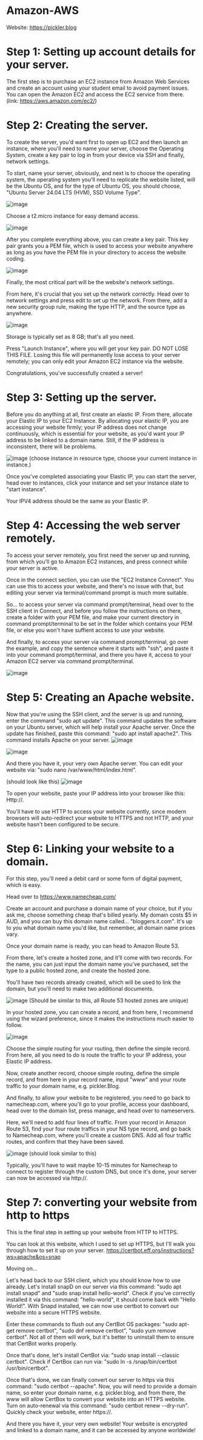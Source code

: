 # Amazon-AWS
Website: https://pickler.blog



# Step 1: Setting up account details for your server.

The first step is to purchase an EC2 instance from Amazon Web Services and create an account using your student email to avoid payment issues. You can open the Amazon EC2 and access the EC2 service from there. (link: https://aws.amazon.com/ec2/)

# Step 2: Creating the server.

To create the server, you'd want first to open up EC2 and then launch an instance, where you'll need to name your server, choose the Operating System, create a key pair to log in from your device via SSH and finally, network settings.

To start, name your server, obviously, and next is to choose the operating system, the operating system you'll need to replicate the website listed, will be the Ubuntu OS, and for the type of Ubuntu OS, you should choose, "Ubuntu Server 24.04 LTS (HVM), SSD Volume Type".

![image](https://github.com/user-attachments/assets/d1d08ea2-a56a-4c1a-8deb-e13bdb2ed484)

Choose a t2.micro instance for easy demand access.

![image](https://github.com/user-attachments/assets/e2818cf0-a9c2-47a8-808c-177b33a1b04f)




After you complete everything above, you can create a key pair. This key pair grants you a PEM file, which is used to access your website anywhere as long as you have the PEM file in your directory to access the website coding.

![image](https://github.com/user-attachments/assets/778b1d35-d0a5-4b62-8d9f-a817e15fca63)


Finally, the most critical part will be the website's network settings.

From here, it's crucial that you set up the network correctly. Head over to network settings and press edit to set up the network. From there, add a new security group rule, making the type HTTP, and the source type as anywhere. 

![image](https://github.com/user-attachments/assets/7c0ec702-4163-45a3-a791-66c7db7afd9d)


Storage is typically set as 8 GB; that's all you need.

Press "Launch Instance", where you will get your key pair. DO NOT LOSE THIS FILE. Losing this file will permanently lose access to your server remotely; you can only edit your Amazon EC2 instance via the website.

Congratulations, you've successfully created a server!

# Step 3: Setting up the server.

Before you do anything at all, first create an elastic IP. From there, allocate your Elastic IP to your EC2 Instance. By allocating your elastic IP, you are accessing your website firmly; your IP address does not change continuously, which is essential for your website, as you'd want your IP address to be linked to a domain name. Still, if the IP address is inconsistent, there will be problems.

![image](https://github.com/user-attachments/assets/340f9b51-ca79-4373-bd78-3870a538c480)
(choose instance in resource type, choose your current instance in instance.)

Once you've completed associating your Elastic IP, you can start the server, head over to instances, click your instance and set your instance state to "start instance".

Your IPV4 address should be the same as your Elastic IP.

# Step 4: Accessing the  web server remotely.

To access your server remotely, you first need the server up and running, from which you'll go to Amazon EC2 instances, and press connect while your server is active.

Once in the connect section, you can use the "EC2 Instance Connect". You can use this to access your website, and there's no issue with that, but editing your server via terminal/command prompt is much more suitable.

So... to access your server via command prompt/terminal, head over to the SSH client in Connect, and before you follow the instructions on there, create a folder with your PEM file, and make your current directory in command prompt/terminal to be set in the folder which contains your PEM file, or else you won't have suffient access to use your website.

And finally, to access your server via command prompt/terminal, go over the example, and copy the sentence where it starts with "ssh", and paste it into your command prompt/terminal, and there you have it, access to your Amazon EC2 server via command prompt/terminal.

![image](https://github.com/user-attachments/assets/875ab7ec-bb3d-4a40-9d31-edefa9491c06)

# Step 5: Creating an Apache website.

Now that you're using the SSH client, and the server is up and running, enter the command "sudo apt update". This command updates the software on your Ubuntu server, which will help install your Apache server. Once the update has finished, paste this command: "sudo apt install apache2". This command installs Apache on your server.
![image](https://github.com/user-attachments/assets/52d4a313-3010-4b8a-bcf1-50a8f739a8f3)

![image](https://github.com/user-attachments/assets/6d6e468a-ebb5-4bd8-8546-9bf04517300c)



And there you have it, your very own Apache server. You can edit your website via: "sudo nano /var/www/html/index.html".

(should look like this)
![image](https://github.com/user-attachments/assets/0cd1738c-e615-4620-8fcf-7cc9b473ba0e)


To open your website, paste your IP address into your browser like this: Http://<IP>.

You'll have to use HTTP to access your website currently, since modern browsers will auto-redirect your website to HTTPS and not HTTP, and your website hasn't been configured to be secure.

# Step 6: Linking your website to a domain.

For this step, you'll need a debit card or some form of digital payment, which is easy.

Head over to https://www.namecheap.com/

Create an account and purchase a domain name of your choice, but if you ask me, choose something cheap that's billed yearly. My domain costs $5 in AUD, and you can buy this domain name called... "bloggers.it.com". It's up to you what domain name you'd like, but remember, all domain name prices vary.

Once your domain name is ready, you can head to Amazon Route 53.

From there, let's create a hosted zone, and it'll come with two records. For the name, you can just input the domain name you've purchased, set the type to a public hosted zone, and create the hosted zone.

You'll have two records already created, which will be used to link the domain, but you'll need to make two additional documents.

![image](https://github.com/user-attachments/assets/1f727320-05a3-4e33-b190-3732cd80f13a)
(Should be similar to this, all Route 53 hosted zones are unique)


In your hosted zone, you can create a record, and from here, I recommend using the wizard preference, since it makes the instructions much easier to follow.

![image](https://github.com/user-attachments/assets/4c4c7015-ab9b-4ae4-a685-1fee116d302e)


Choose the simple routing for your routing, then define the simple record. From here, all you need to do is route the traffic to your IP address, your Elastic IP address.

Now, create another record, choose simple routing, define the simple record, and from here in your record name, input "www" and your route traffic to your domain name, e.g. pickler.Blog.

And finally, to allow your website to be registered, you need to go back to namecheap.com, where you'll go to your profile, access your dashboard, head over to the domain list, press manage, and head over to nameservers.

Here, we'll need to add four lines of traffic. From your record in Amazon Route 53, find your four route traffics in your NS type record, and go back to Namecheap.com, where you'll create a custom DNS. Add all four traffic routes, and confirm that they have been saved.

![image](https://github.com/user-attachments/assets/6ea13b33-972f-4137-a1de-384d622e1425)
(should look similar to this)

Typically, you'll have to wait maybe 10-15 minutes for Namecheap to connect to register through the custom DNS, but once it's done, your server can now be accessed via http://<domain name>.
# Step 7: converting your website from http to https

This is the final step in setting up your website from HTTP to HTTPS.

You can look at this website, which I used to set up HTTPS, but I'll walk you through how to set it up on your server.
https://certbot.eff.org/instructions?ws=apache&os=snap 

Moving on...

Let's head back to our SSH client, which you should know how to use already. Let's install snapD on our server via this command: "sudo apt install snapd" and "sudo snap install hello-world". Check if you've correctly installed it via this command: "hello-world", it should come back with "Hello World!". With Snapd installed, we can now use certbot to convert our website into a secure HTTPS website.

Enter these commands to flush out any CertBot OS packages: "sudo apt-get remove certbot", "sudo dnf remove certbot", "sudo yum remove certbot". Not all of them will work, but it's better to uninstall them to ensure that CertBot works properly. 

Once that's done, let's install CertBot via: "sudo snap install --classic certbot". Check if CertBox can run via: "sudo ln -s /snap/bin/certbot /usr/bin/certbot".

Once that's done, we can finally convert our server to https via this command: "sudo certbot --apache". Now, you will need to provide a domain name, so enter your domain name, e.g. pickler.blog, and from there, the www will allow CertBox to convert your website into an HTTPS website. Turn on auto-renewal via this command: "sudo certbot renew --dry-run". Quickly check your website, enter https://<domain name>.

And there you have it, your very own website! Your website is encrypted and linked to a domain name, and it can be accessed by anyone worldwide!























